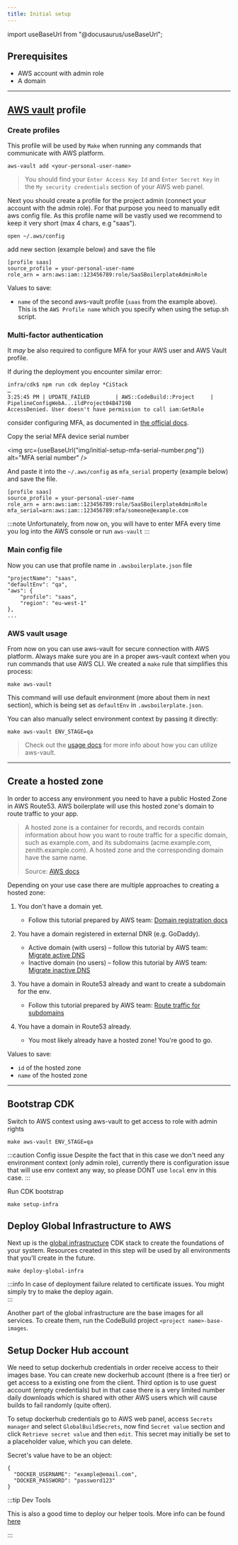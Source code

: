 ```yaml
---
title: Initial setup
---
```


import useBaseUrl from "@docusaurus/useBaseUrl";

## Prerequisites
- AWS account with admin role
- A domain

---

## [AWS vault](https://github.com/99designs/aws-vault) profile
### Create profiles
This profile will be used by `Make` when running any commands that communicate with AWS platform.

```shell
aws-vault add <your-personal-user-name>
```

>You should find your `Enter Access Key Id` and `Enter Secret Key` in <br /> the `My security credentials` section of your AWS web panel.


Next you should create a profile for the project admin (connect your account with the admin role). 
For that purpose you need to manually edit aws config file. As this profile name will be vastly used we recommend to keep it very short (max 4 chars, e.g "saas").
```shell
open ~/.aws/config
```
add new section (example below) and save the file
```shell
[profile saas]
source_profile = your-personal-user-name
role_arn = arn:aws:iam::123456789:role/SaaSBoilerplateAdminRole
```

Values to save:

- `name` of the second aws-vault profile (`saas` from the example above). This is the `AWS Profile name` which you specify when using the setup.sh script.

### Multi-factor authentication

It _may_ be also required to configure MFA for your AWS user and AWS Vault profile.

If during the deployment you encounter similar error:
```
infra/cdk$ npm run cdk deploy *CiStack
…
3:25:45 PM | UPDATE_FAILED        | AWS::CodeBuild::Project     | PipelineConfigWebA...ildProject04B4719B
AccessDenied. User doesn't have permission to call iam:GetRole
```

consider configuring MFA, as documented in [the official docs](https://docs.aws.amazon.com/IAM/latest/UserGuide/id_credentials_mfa_enable_virtual.html#enable-virt-mfa-for-root).

Copy the serial MFA device serial number

<img src={useBaseUrl("img/initial-setup-mfa-serial-number.png")} alt="MFA serial number" />

And paste it into the `~/.aws/config` as `mfa_serial` property (example below) and save the file.

```shell {4}
[profile saas]
source_profile = your-personal-user-name
role_arn = arn:aws:iam::123456789:role/SaaSBoilerplateAdminRole
mfa_serial=arn:aws:iam::123456789:mfa/someone@example.com
```

:::note
Unfortunately, from now on, you will have to enter MFA every time you log into the AWS console or run `aws-vault`
:::

### Main config file
Now you can use that profile name in `.awsboilerplate.json` file
```shell
"projectName": "saas",
"defaultEnv": "qa",
"aws": {
    "profile": "saas",
    "region": "eu-west-1"
},
...
```

### AWS vault usage
From now on you can use  aws-vault for secure connection with AWS platform.
Always make sure you are in a proper aws-vault context when you run commands that use AWS CLI.
We created a `make` rule that simplifies this process:

```shell
make aws-vault
```

This command will use default environment (more about them in next section), which is being set as `defaultEnv` in `.awsboilerplate.json`.

You can also manually select environment context by passing it directly:

```shell
make aws-vault ENV_STAGE=qa
```

> Check out the [usage docs](https://github.com/99designs/aws-vault/blob/master/USAGE.md) for more info about how you can utilize aws-vault.

---

## Create a hosted zone

In order to access any environment you need to have a public Hosted Zone in AWS Route53.
AWS boilerplate will use this hosted zone's domain to route traffic to your app.

> A hosted zone is a container for records, and records contain information about how you want to route traffic for a specific domain, such as example.com, and its subdomains (acme.example.com, zenith.example.com). A hosted zone and the corresponding domain have the same name.
>
> Source: [AWS docs](https://docs.aws.amazon.com/Route53/latest/DeveloperGuide/hosted-zones-working-with.html)

Depending on your use case there are multiple approaches to creating a hosted zone:

1.  You don't have a domain yet.

    - Follow this tutorial prepared by AWS team: [Domain registration docs](https://docs.aws.amazon.com/Route53/latest/DeveloperGuide/domain-register.html)

2.  You have a domain registered in external DNR (e.g. GoDaddy).

    - Active domain (with users) – follow this tutorial by AWS team: [Migrate active DNS](https://docs.aws.amazon.com/Route53/latest/DeveloperGuide/migrate-dns-domain-in-use.html)
    - Inactive domain (no users) – follow this tutorial by AWS team: [Migrate inactive DNS](https://docs.aws.amazon.com/Route53/latest/DeveloperGuide/migrate-dns-domain-inactive.html)

3.  You have a domain in Route53 already and want to create a subdomain for the env.

    - Follow this tutorial prepared by AWS team: [Route traffic for subdomains](https://docs.aws.amazon.com/Route53/latest/DeveloperGuide/dns-routing-traffic-for-subdomains.html)

4.  You have a domain in Route53 already.

    - You most likely already have a hosted zone! You're good to go.
    

Values to save:

- `id` of the hosted zone
- `name` of the hosted zone

---

## Bootstrap CDK

Switch to AWS context using aws-vault to get access to role with admin rights

```shell
make aws-vault ENV_STAGE=qa
```

:::caution Config issue
Despite the fact that in this case we don't need any environment context (only admin role), currently there is configuration issue that will use env context any way, so please DONT use `local` env in this case.
:::

Run CDK bootstrap

```shell
make setup-infra
```

## Deploy Global Infrastructure to AWS

Next up is the [global infrastructure](/setup-aws/infrastructure-components#global-infrastructure) CDK stack to create
the foundations of your system. Resources created in this step will be used by all environments that you'll create in the
future.

```shell
make deploy-global-infra
```

:::info
In case of deployment failure related to certificate issues. You might simply try to make the deploy again.  
:::

Another part of the global infrastructure are the base images for all services. To create them, run the CodeBuild project `<project name>-base-images`.


## Setup Docker Hub account
We need to setup dockerhub credentials in order receive access to their images base.
You can create new dockerhub account (there is a free tier) or get access to a existing one from the client. 
Third option is to use guest account (empty credentials) but in that case there is a very limited number daily downloads which is shared with other AWS users which will cause builds to fail randomly (quite often).

To setup dockerhub credentials go to AWS web panel, access `Secrets manager` and select `GlobalBuildSecrets`, now find `Secret value` section and click `Retrieve secret value` and then `edit`.
This secret may initially be set to a placeholder value, which you can delete.

Secret's value have to be an object:
```shell
{
  "DOCKER_USERNAME": "example@email.com",
  "DOCKER_PASSWORD": "password123"
}
```

:::tip Dev Tools

This is also a good time to deploy our helper tools.
More info can be found [here](/features/dev-tools/global-tools)

:::
